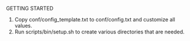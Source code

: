 GETTING STARTED

1.  Copy conf/config_template.txt to conf/config.txt and customize all values.
2.  Run scripts/bin/setup.sh to create various directories that are needed.
